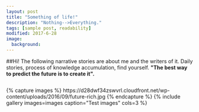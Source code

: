 ```yaml
---
layout: post
title: "Something of life!"
description: "Nothing-->Everything."
tags: [sample post, readability]
modified: 2017-6-28
image:
  background: 
---
```

##Hi!
The following narrative stories are about me and the writers of it. Daily stories, process of knowledge accumulation, find yourself.
**"The best way to predict the future is to create it".**

<figure class="full">
	<img src="/images/image-filename-1.jpg" alt="">
</figure>
{% capture images %}
	https://d28dwf34zswvrl.cloudfront.net/wp-content/uploads/2016/09/future-rich.jpg
{% endcapture %}
{% include gallery images=images caption="Test images" cols=3 %}

